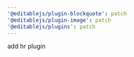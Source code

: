 ```yaml
---
'@editablejs/plugin-blockquote': patch
'@editablejs/plugin-image': patch
'@editablejs/plugins': patch
---
```


add hr plugin

